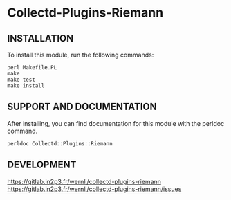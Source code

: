 # Collectd-Plugins-Riemann

## INSTALLATION

To install this module, run the following commands:

	perl Makefile.PL
	make
	make test
	make install

## SUPPORT AND DOCUMENTATION

After installing, you can find documentation for this module with the
perldoc command.

    perldoc Collectd::Plugins::Riemann

## DEVELOPMENT

https://gitlab.in2p3.fr/wernli/collectd-plugins-riemann
https://gitlab.in2p3.fr/wernli/collectd-plugins-riemann/issues

